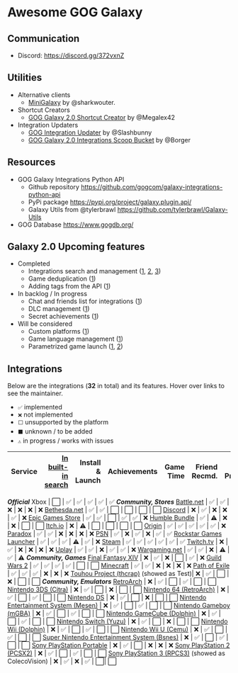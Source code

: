 # Awesome GOG Galaxy

## Communication
* Discord: https://discord.gg/372vxnZ

## Utilities

* Alternative clients
   * [MiniGalaxy](https://github.com/sharkwouter/minigalaxy) by @sharkwouter.
* Shortcut Creators
   * [GOG Galaxy 2.0 Shortcut Creator](https://github.com/Megalex42/GOG-Galaxy-2.0-Shortcut-Creator) by @Megalex42
* Integration Updaters
   * [GOG Integration Updater](https://github.com/Slashbunny/gog-galaxy-plugin-downloader) by @Slashbunny
   * [GOG Galaxy 2.0 Integrations Scoop Bucket](https://github.com/borger/scoop-galaxy-integrations) by @Borger

## Resources
* GOG Galaxy Integrations Python API
   * Github repository https://github.com/gogcom/galaxy-integrations-python-api
   * PyPi package https://pypi.org/project/galaxy.plugin.api/
   * Galaxy Utils from @tylerbrawl https://github.com/tylerbrawl/Galaxy-Utils
 * GOG Database https://www.gogdb.org/

## Galaxy 2.0 Upcoming features

* Completed
  * Integrations search and management ([1](https://github.com/gogcom/galaxy-integrations-python-api/issues/20#issuecomment-511233784), [2](https://github.com/gogcom/galaxy-integrations-python-api/issues/49#issuecomment-522331088), [3](https://www.resetera.com/threads/gog-galaxy-2-0-is-a-game-changer.139162/page-3#post-24918760))
  * Game deduplication ([1](https://www.reddit.com/r/gog/comments/d5gzld/i_hope_we_can_get_a_better_solution_for/f0m2cb9/))
  * Adding tags from the API ([1](https://github.com/gogcom/galaxy-integrations-python-api/issues/49#issuecomment-522331088))
* In backlog / In progress
  * Chat and friends list for integrations ([1](https://github.com/gogcom/galaxy-integrations-python-api/commit/223adf6a384c438552be697467c9495dc591c448#commitcomment-34429833))
  * DLC management ([1](https://github.com/gogcom/galaxy-integrations-python-api/issues/23#issuecomment-512730026))
  * Secret achievements ([1](https://github.com/gogcom/galaxy-integrations-python-api/issues/63#issuecomment-532543083))
* Will be considered
  * Custom platforms ([1](https://github.com/gogcom/galaxy-integrations-python-api/issues/66#issuecomment-532571531))
  * Game language management ([1](https://github.com/gogcom/galaxy-integrations-python-api/issues/8#issuecomment-510074658))
  * Parametrized game launch ([1](https://github.com/gogcom/galaxy-integrations-python-api/issues/52#issuecomment-523540588), [2](https://www.reddit.com/r/gog/comments/d43ab3/suggestion_gog_galaxy_20_mark_games_owned/f0ezmkc/))

## Integrations
Below are the integrations (**32** in total) and its features. Hover over links to see the maintainer.
* `✅` implemented
* `❌` not implemented
* `⬜` unsupported by the platform
* `⬛` unknown / to be added
* `⚠` in progress / works with issues


Service                                           | [In built-in search][fog] | Install & Launch | Achievements | Game Time | Friend Recmd. | Friend Presence
------------------------------------------------- | --: | ---------------: | -----------: | --------: | ------------: | ---------------:
***Official***
Xbox                                              | ⬜  | ✅               | ✅           | ✅       | ✅           | ✅
***Community, Stores***
[Battle.net][battlenet]                           | ✅  | ✅               | ❌           | ❌       | ❌           | ❌
[Bethesda.net][bethesda]                          | ✅  | ✅               | ⬜           | ⬜       | ⬜           | ⬜
[Discord][discord]                                | ❌  | ✅               | ❌           | ❌       | ✅           | ❌
[Epic Games Store][epic]                          | ✅  | ✅               | ⬜           | ✅       | ✅           | ❌
[Humble Bundle][humble]                           | ✅  | ⚠               | ❌           | ❌       | ⬜           | ⬜
[Itch.io][itch]                                   | ❌  | ⚠               | ⬜           | ⬜       | ⬜           | ⬜
[Origin][origin]                                  | ✅  | ✅               | ✅           | ✅       | ✅           | ❌
[Paradox][paradox]                                | ✅  | ✅               | ❌           | ❌       | ❌           | ❌
[PSN][psn]                                        | ✅  | ❌               | ✅           | ❌       | ✅           | ✅
[Rockstar Games Launcher][rockstar]               | ✅  | ✅               | ✅           | ⚠       | ✅           | ❌
[Steam][steam]                                    | ✅  | ✅               | ✅           | ✅       | ✅           | ✅
[Twitch.tv][twitch]                               | ❌  | ✅               | ❌           | ❌       | ❌           | ❌
[Uplay][uplay]                                    | ✅  | ✅               | ❌           | ✅       | ✅           | ❌
[Wargaming.net][wargaming]                        | ✅  | ✅               | ❌           | ⚠       | ✅           | ⚠
***Community, Games***
[Final Fantasy XIV][ffxiv]                        | ❌  | ✅               | ❌           | ⬜       | ✅           | ❌
[Guild Wars 2][gw2]                               | ✅  | ✅               | ✅           | ✅       | ⬜           | ⬜
[Minecraft][minecraft]                            | ✅  | ✅               | ❌           | ❌       | ❌           | ❌
[Path of Exile][pathofexile]                      | ✅  | ✅               | ✅           | ❌       | ❌           | ❌
[Touhou Project (thcrap)][touhou] (showed as Test)| ❌  | ✅               | ⬜           | ❌       | ⬜           | ⬜
***Community, Emulators***
[RetroArch][retroarch]                            | ❌  | ✅               | ⬜           | ✅       | ⬜           | ⬜
[Nintendo 3DS (Citra)][3ds]                       | ❌  | ✅               | ⬜           | ❌       | ⬜           | ⬜
[Nintendo 64 (RetroArch)][n64]                    | ❌  | ✅               | ⬜           | ✅       | ⬜           | ⬜
[Nintendo DS][nds]                                | ❌  | ✅               | ⬜           | ❌       | ⬜           | ⬜
[Nintendo Entertainment System (Mesen)][nes]      | ❌  | ✅               | ⬜           | ✅       | ⬜           | ⬜
[Nintendo Gameboy (mGBA)][gameboy]                | ❌  | ✅               | ⬜           | ✅       | ⬜           | ⬜
[Nintendo GameCube (Dolphin)][ncube]              | ❌  | ✅               | ⬜           | ✅       | ⬜           | ⬜
[Nintendo Switch (Yuzu)][nswitch]                 | ❌  | ✅               | ⬜           | ❌       | ⬜           | ⬜
[Nintendo Wii (Dolphin)][nwii]                    | ❌  | ✅               | ⬜           | ✅       | ⬜           | ⬜
[Nintendo Wii U (Cemu)][nwiiu]                    | ❌  | ✅               | ⬜           | ✅       | ⬜           | ⬜
[Super Nintendo Entertainment System (Bsnes)][snes] | ❌  | ✅               | ⬜           | ✅       | ⬜           | ⬜
[Sony PlayStation Portable][psp]                  | ❌  | ✅               | ⬜           | ❌       | ❌           | ❌
[Sony PlayStation 2 (PCSX2)][ps2]                 | ❌  | ✅               | ⬜           | ✅       | ⬜           | ⬜
[Sony PlayStation 3 (RPCS3)][ps3] (showed as ColecoVision) | ❌  | ✅               | ❌           | ✅       | ⬜| ⬜

[fog]: https://github.com/FriendsOfGalaxy "Friends of Galaxy"
[epic]: https://github.com/FriendsOfGalaxy/galaxy-integration-epic "Friends of Galaxy"
[origin]: https://github.com/FriendsOfGalaxy/galaxy-integration-origin "Friends of Galaxy"
[psn]: https://github.com/FriendsOfGalaxy/galaxy-integration-psn "Friends of Galaxy"
[steam]: https://github.com/FriendsOfGalaxy/galaxy-integration-steam "Friends of Galaxy"
[uplay]: https://github.com/FriendsOfGalaxy/galaxy-integration-uplay "Friends of Galaxy"
[paradox]: https://github.com/FriendsOfGalaxy/galaxy-integration-paradox "Friends of Galaxy"

[battlenet]: https://github.com/bartok765/galaxy_blizzard_plugin "Maintained by @bartok765"
[bethesda]: https://github.com/TouwaStar/Galaxy_Plugin_Bethesda "Maintainted by @TouwaStar"
[ffxiv]: https://github.com/RZetko/galaxy-integration-ffxiv "Maintainted by @RZetko"
[gw2]: https://github.com/Mixaill/galaxy-integration-gw2 "Maintainted by @Mixaill"
[humble]: https://github.com/UncleGoogle/galaxy-integration-humblebundle "Maintainted by @UncleGoogle"
[pathofexile]: https://github.com/nyash-qq/galaxy-plugin-poe "Maintainted by @nyash-qq"
[twitch]: https://github.com/nyash-qq/galaxy-plugin-twitch "Maintainted by @nyash-qq"
[wargaming]: https://github.com/Mixaill/galaxy-integration-wargaming "Maintainted by @Mixaill"
[minecraft]: https://github.com/TouwaStar/Galaxy_Plugin_Minecraft "Maintainted by @TouwaStar"
[3ds]: https://github.com/j-selby/galaxy-integration-citra "Maintainted by @j-selby"
[nds]: https://github.com/TBemme/galaxy-integration-nds "Maintainted by @TBemme"
[ncube]: https://github.com/JTNDev/galaxy-integration-gc "Maintainted by @JTNDev"
[nwii]: https://github.com/JTNDev/galaxy-integration-wii "Maintainted by @JTNDev"
[ps2]: https://github.com/AHCoder/galaxy-integration-ps2 "Maintainted by @AHCoder"
[psp]: https://github.com/TBemme/galaxy-integration-psp "Maintainted by @TBemme"
[nwiiu]: https://github.com/LeonardFiedrowicz/galaxy-integration-cemu "Maintained by @LeonardFiedrowicz"
[ps3]: https://github.com/mpm11011/galaxy-integration-rpcs3 "Maintained by @mpm11011"
[itch]: https://github.com/Ertego/gog-galaxy-itch.io "Maintained by @Ertego"
[rockstar]: https://github.com/tylerbrawl/Galaxy-Plugin-Rockstar "Maintained by @tylerbrawl"
[touhou]: https://gitlab.com/PookaMustard/thcrap-plugin-for-galaxy-2.0 "Maintained by @PookaMustard"
[nes]: https://github.com/AHCoder/galaxy-integration-nes "Maintained by @AHCoder"
[gameboy]: https://github.com/AHCoder/galaxy-integration-ngameboy "Maintained by @AHCoder"
[snes]: https://github.com/AHCoder/galaxy-integration-snes "Maintained by @AHCoder"
[n64]: https://github.com/Riku55/galaxy-integration-n64-RetroArch- "Maintained by @Riku55"
[discord]: https://github.com/Ertego/gog-galaxy-discord "Maintained by @Ertego"
[nswitch]: https://github.com/LeonardFiedrowicz/galaxy-integration-yuzu "Maintained by @LeonardFiedrowicz"
[retroarch]: https://github.com/jshackles/RetroGOG "Maintained by @jshackles"
